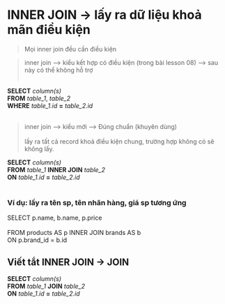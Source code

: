 # INNER JOIN -> lấy ra dữ liệu khoả mãn điều kiện

> Mọi inner join đều cần điều kiện<br>

> inner join --> kiểu kết hợp có điều kiện (trong bài lesson 08) --> sau này có thể không hỗ trợ<br><br>

**SELECT** _column(s)_<br>
**FROM** _table_1_, _table_2_<br>
**WHERE** _table_1.id_ **=** _table_2.id_<br><br>

> inner join --> kiểu mới --> Đúng chuẩn (khuyên dùng)<br><br>
> lấy ra tất cả record khoả điều kiện chung, trường hợp không có sẽ không lấy.

**SELECT** _column(s)_<br>
**FROM** _table_1_ **INNER JOIN** _table_2_<br>
**ON** _table_1.id_ **=** _table_2.id_<br><br>

### Ví dụ: lấy ra tên sp, tên nhãn hàng, giá sp tương ứng

SELECT p.name, b.name, p.price<br>  
FROM products AS p INNER JOIN brands AS b<br>
ON p.brand_id = b.id<br>

## Viết tắt INNER JOIN -> JOIN

**SELECT** _column(s)_<br>
**FROM** _table_1_ **JOIN** _table_2_<br>
**ON** _table_1.id_ **=** _table_2.id_
